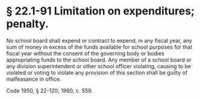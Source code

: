 # § 22.1-91 Limitation on expenditures; penalty.

<p>No school board shall expend or contract to expend, in any fiscal year, any sum of money in excess of the funds available for school purposes for that fiscal year without the consent of the governing body or bodies appropriating funds to the school board. Any member of a school board or any division superintendent or other school officer violating, causing to be violated or voting to violate any provision of this section shall be guilty of malfeasance in office.</p><p>Code 1950, § 22-120; 1980, c. 559.</p>